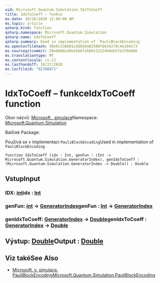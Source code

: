 ```yaml
---
uid: Microsoft.Quantum.Simulation.IdxToCoeff
title: IdxToCoeff – funkce
ms.date: 10/26/2020 12:00:00 AM
ms.topic: article
qsharp.kind: function
qsharp.namespace: Microsoft.Quantum.Simulation
qsharp.name: IdxToCoeff
qsharp.summary: Used in implementation of `PauliBlockEncoding`
ms.openlocfilehash: 50e0c536b01cddb56482580fd634270c4e104173
ms.sourcegitcommit: 29e0d88a30e4166fa580132124b0eb57e1f0e986
ms.translationtype: MT
ms.contentlocale: cs-CZ
ms.lasthandoff: 10/27/2020
ms.locfileid: "92708871"
---
```

# <a name="idxtocoeff-function"></a><span data-ttu-id="e967c-102">IdxToCoeff – funkce</span><span class="sxs-lookup"><span data-stu-id="e967c-102">IdxToCoeff function</span></span>

<span data-ttu-id="e967c-103">Obor názvů: [Microsoft.. simulace](xref:Microsoft.Quantum.Simulation)</span><span class="sxs-lookup"><span data-stu-id="e967c-103">Namespace: [Microsoft.Quantum.Simulation](xref:Microsoft.Quantum.Simulation)</span></span>

<span data-ttu-id="e967c-104">Balíček [](https://nuget.org/packages/)</span><span class="sxs-lookup"><span data-stu-id="e967c-104">Package: [](https://nuget.org/packages/)</span></span>


<span data-ttu-id="e967c-105">Používá se v implementaci `PauliBlockEncoding`</span><span class="sxs-lookup"><span data-stu-id="e967c-105">Used in implementation of `PauliBlockEncoding`</span></span>

```qsharp
function IdxToCoeff (idx : Int, genFun : (Int -> Microsoft.Quantum.Simulation.GeneratorIndex), genIdxToCoeff : (Microsoft.Quantum.Simulation.GeneratorIndex -> Double)) : Double
```


## <a name="input"></a><span data-ttu-id="e967c-106">Vstup</span><span class="sxs-lookup"><span data-stu-id="e967c-106">Input</span></span>

### <a name="idx--int"></a><span data-ttu-id="e967c-107">IDX: [int](xref:microsoft.quantum.lang-ref.int)</span><span class="sxs-lookup"><span data-stu-id="e967c-107">idx : [Int](xref:microsoft.quantum.lang-ref.int)</span></span>




### <a name="genfun--int---generatorindex"></a><span data-ttu-id="e967c-108">genFun: [int](xref:microsoft.quantum.lang-ref.int) -> [GeneratorIndex](xref:Microsoft.Quantum.Simulation.GeneratorIndex)</span><span class="sxs-lookup"><span data-stu-id="e967c-108">genFun : [Int](xref:microsoft.quantum.lang-ref.int) -> [GeneratorIndex](xref:Microsoft.Quantum.Simulation.GeneratorIndex)</span></span>




### <a name="genidxtocoeff--generatorindex---double"></a><span data-ttu-id="e967c-109">genIdxToCoeff: [GeneratorIndex](xref:Microsoft.Quantum.Simulation.GeneratorIndex) -> [Double](xref:microsoft.quantum.lang-ref.double)</span><span class="sxs-lookup"><span data-stu-id="e967c-109">genIdxToCoeff : [GeneratorIndex](xref:Microsoft.Quantum.Simulation.GeneratorIndex) -> [Double](xref:microsoft.quantum.lang-ref.double)</span></span>





## <a name="output--double"></a><span data-ttu-id="e967c-110">Výstup: [Double](xref:microsoft.quantum.lang-ref.double)</span><span class="sxs-lookup"><span data-stu-id="e967c-110">Output : [Double](xref:microsoft.quantum.lang-ref.double)</span></span>



## <a name="see-also"></a><span data-ttu-id="e967c-111">Viz také</span><span class="sxs-lookup"><span data-stu-id="e967c-111">See Also</span></span>

- [<span data-ttu-id="e967c-112">Microsoft. v. simulace. PauliBlockEncoding</span><span class="sxs-lookup"><span data-stu-id="e967c-112">Microsoft.Quantum.Simulation.PauliBlockEncoding</span></span>](xref:Microsoft.Quantum.Simulation.PauliBlockEncoding)